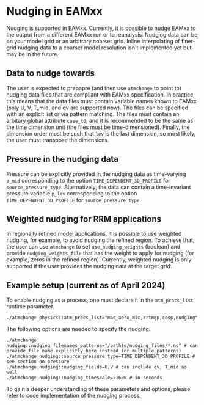 # Nudging in EAMxx

Nudging is supported in EAMxx.
Currently, it is possible to nudge EAMxx to the output from a different EAMxx run or to reanalysis. Nudging data can be on your model grid or an arbitrary coarser grid. Inline interpolating of finer-grid nudging data to a coarser model resolution isn't implemented yet but may be in the future.

## Data to nudge towards

The user is expected to prepapre (and then use `atmchange` to point to) nudging data files that are compliant with EAMxx specification.
In practice, this means that the data files must contain variable names known to EAMxx (only U, V, T_mid, and qv are supported now).
The files can be specified with an explicit list or via pattern matching.
The files must contain an arbitary global attribute `case_t0`, and it is recommended to be the same as the time dimension unit (the files must be time-dimensioned).
Finally, the dimension order must be such that `lev` is the last dimension, so most likely, the user must transpose the dimensions.

## Pressure in the nudging data

Pressure can be explicitly provided in the nudging data as time-varying `p_mid` corresponding to the option `TIME_DEPENDENT_3D_PROFILE` for `source_pressure_type`.
Alternatively, the data can contain a time-invariant pressure variable `p_lev` corresponding to the option `TIME_DEPENDENT_3D_PROFILE` for `source_pressure_type`.

## Weighted nudging for RRM applications

In regionally refined model applications, it is possible to use weighted nudging, for example, to avoid nudging the refined region.
To achieve that, the user can use `atmchange` to set `use_nudging_weights` (boolean) and provide `nudging_weights_file` that has the weight to apply for nudging (for example, zeros in the refined region).
Currently, weighted nudging is only supported if the user provides the nudging data at the target grid.

## Example setup (current as of April 2024)

To enable nudging as a process, one must declare it in the `atm_procs_list` runtime parameter.

```shell
./atmchange physics::atm_procs_list="mac_aero_mic,rrtmgp,cosp,nudging"
```

The following options are needed to specify the nudging.

```shell
./atmchange nudging::nudging_filenames_patterns="/pathto/nudging_files/*.nc" # can provide file name explicitly here instead (or multiple patterns)
./atmchange nudging::source_pressure_type=TIME_DEPENDENT_3D_PROFILE # see section on pressure
./atmchange nudging::nudging_fields=U,V # can include qv, T_mid as well
./atmchange nudging::nudging_timescale=21600 # in seconds
```

To gain a deeper understanding of these parameters and options, please refer to code implementation of the nudging process.
